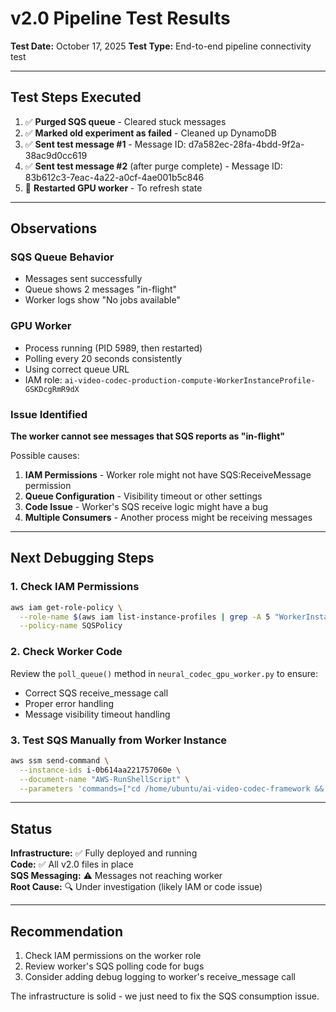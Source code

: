# v2.0 Pipeline Test Results

**Test Date:** October 17, 2025
**Test Type:** End-to-end pipeline connectivity test

---

## Test Steps Executed

1. ✅ **Purged SQS queue** - Cleared stuck messages
2. ✅ **Marked old experiment as failed** - Cleaned up DynamoDB  
3. ✅ **Sent test message #1** - Message ID: d7a582ec-28fa-4bdd-9f2a-38ac9d0cc619
4. ✅ **Sent test message #2** (after purge complete) - Message ID: 83b612c3-7eac-4a22-a0cf-4ae001b5c846
5. 🔄 **Restarted GPU worker** - To refresh state

---

## Observations

### SQS Queue Behavior
- Messages sent successfully
- Queue shows 2 messages "in-flight"  
- Worker logs show "No jobs available"

### GPU Worker
- Process running (PID 5989, then restarted)
- Polling every 20 seconds consistently
- Using correct queue URL
- IAM role: `ai-video-codec-production-compute-WorkerInstanceProfile-GSKDcgRmR9dX`

### Issue Identified
**The worker cannot see messages that SQS reports as "in-flight"**

Possible causes:
1. **IAM Permissions** - Worker role might not have SQS:ReceiveMessage permission
2. **Queue Configuration** - Visibility timeout or other settings
3. **Code Issue** - Worker's SQS receive logic might have a bug
4. **Multiple Consumers** - Another process might be receiving messages

---

## Next Debugging Steps

### 1. Check IAM Permissions
```bash
aws iam get-role-policy \
  --role-name $(aws iam list-instance-profiles | grep -A 5 "WorkerInstanceProfile" | grep "RoleName" | cut -d'"' -f4) \
  --policy-name SQSPolicy
```

### 2. Check Worker Code
Review the `poll_queue()` method in `neural_codec_gpu_worker.py` to ensure:
- Correct SQS receive_message call
- Proper error handling
- Message visibility timeout handling

### 3. Test SQS Manually from Worker Instance
```bash
aws ssm send-command \
  --instance-ids i-0b614aa221757060e \
  --document-name "AWS-RunShellScript" \
  --parameters 'commands=["cd /home/ubuntu/ai-video-codec-framework && python3 -c \"import boto3; sqs=boto3.client('sqs'); r=sqs.receive_message(QueueUrl='https://sqs.us-east-1.amazonaws.com/580473065386/ai-video-codec-training-queue',MaxNumberOfMessages=1); print(r)\""]'
```

---

## Status

**Infrastructure:** ✅ Fully deployed and running  
**Code:** ✅ All v2.0 files in place  
**SQS Messaging:** ⚠️ Messages not reaching worker  
**Root Cause:** 🔍 Under investigation (likely IAM or code issue)

---

## Recommendation

1. Check IAM permissions on the worker role
2. Review worker's SQS polling code for bugs
3. Consider adding debug logging to worker's receive_message call

The infrastructure is solid - we just need to fix the SQS consumption issue.

